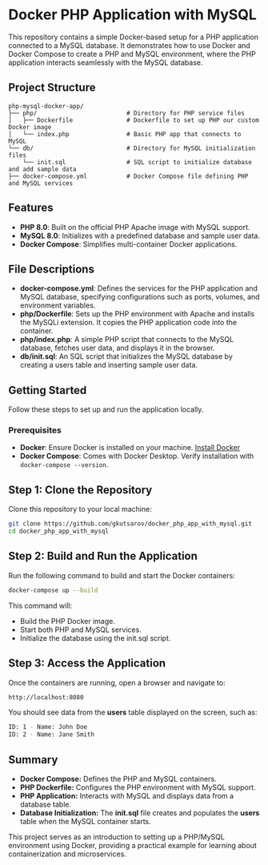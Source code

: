 # Docker PHP Application with MySQL

This repository contains a simple Docker-based setup for a PHP application connected to a MySQL database. It demonstrates how to use Docker and Docker Compose to create a PHP and MySQL environment, where the PHP application interacts seamlessly with the MySQL database.

## Project Structure

```
php-mysql-docker-app/
├── php/                         # Directory for PHP service files
│   ├── Dockerfile               # Dockerfile to set up PHP our custom Docker image
│   └── index.php                # Basic PHP app that connects to MySQL
└── db/                          # Directory for MySQL initialization files
    └── init.sql                 # SQL script to initialize database and add sample data
├── docker-compose.yml           # Docker Compose file defining PHP and MySQL services
```

## Features

- **PHP 8.0**: Built on the official PHP Apache image with MySQL support.
- **MySQL 8.0**: Initializes with a predefined database and sample user data.
- **Docker Compose**: Simplifies multi-container Docker applications.

## File Descriptions

- **docker-compose.yml**: Defines the services for the PHP application and MySQL database, specifying configurations such as ports, volumes, and environment variables.
- **php/Dockerfile**: Sets up the PHP environment with Apache and installs the MySQLi extension. It copies the PHP application code into the container.
- **php/index.php**: A simple PHP script that connects to the MySQL database, fetches user data, and displays it in the browser.
- **db/init.sql**: An SQL script that initializes the MySQL database by creating a users table and inserting sample user data.

## Getting Started

Follow these steps to set up and run the application locally.

### Prerequisites

- **Docker**: Ensure Docker is installed on your machine. [Install Docker](https://docs.docker.com/get-docker/)
- **Docker Compose**: Comes with Docker Desktop. Verify installation with `docker-compose --version`.

## Step 1: Clone the Repository

Clone this repository to your local machine:

```bash
git clone https://github.com/gkutsarov/docker_php_app_with_mysql.git
cd docker_php_app_with_mysql
```

## Step 2: Build and Run the Application

Run the following command to build and start the Docker containers:

```bash
docker-compose up --build
```

This command will:
- Build the PHP Docker image.
- Start both PHP and MySQL services.
- Initialize the database using the init.sql script.

## Step 3: Access the Application

Once the containers are running, open a browser and navigate to:

```bash
http://localhost:8080
```

You should see data from the **users** table displayed on the screen, such as:

```bash
ID: 1 - Name: John Doe
ID: 2 - Name: Jane Smith
```

## Summary

- **Docker Compose:** Defines the PHP and MySQL containers.
- **PHP Dockerfile:** Configures the PHP environment with MySQL support.
- **PHP Application:** Interacts with MySQL and displays data from a database table.
- **Database Initialization:** The **init.sql** file creates and populates the **users** table when the MySQL container starts.

This project serves as an introduction to setting up a PHP/MySQL environment using Docker, providing a practical example for learning about containerization and microservices.



